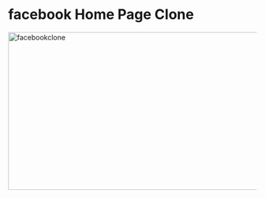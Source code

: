 # facebook Home Page Clone
<img src="https://socialify.git.ci/jonycmtt/facebookclone/image?font=KoHo&language=1&name=1&owner=1&pattern=Solid&theme=Dark" alt="facebookclone" width="640" height="320" />
